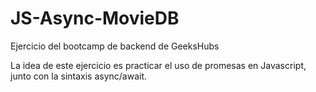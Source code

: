 # JS-Async-MovieDB
Ejercicio del bootcamp de backend de GeeksHubs

La idea de este ejercicio es practicar el uso de promesas en Javascript, junto con la sintaxis async/await.
